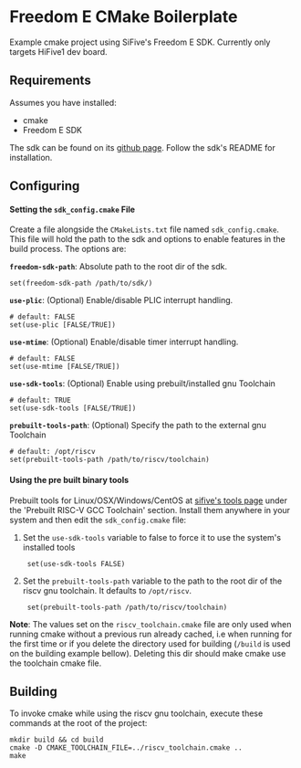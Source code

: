 Freedom E CMake Boilerplate
===========================

Example cmake project using SiFive's Freedom E SDK. Currently only targets HiFive1
dev board.

## Requirements

Assumes you have installed:

* cmake
* Freedom E SDK

The sdk can be found on its [github page][0]. Follow the sdk's README for installation.

## Configuring

#### Setting the `sdk_config.cmake` File

Create a file alongside the `CMakeLists.txt` file named `sdk_config.cmake`. This file will
hold the path to the sdk and options to enable features in the build process. The options are:

**`freedom-sdk-path`**: Absolute path to the root dir of the sdk.

    set(freedom-sdk-path /path/to/sdk/)

**`use-plic`**: (Optional) Enable/disable PLIC interrupt handling.

	# default: FALSE
    set(use-plic [FALSE/TRUE])

**`use-mtime`**: (Optional) Enable/disable timer interrupt handling.

	# default: FALSE
    set(use-mtime [FALSE/TRUE])

**`use-sdk-tools`**: (Optional) Enable using prebuilt/installed gnu Toolchain

	# default: TRUE
	set(use-sdk-tools [FALSE/TRUE])

**`prebuilt-tools-path`**: (Optional) Specify the path to the external gnu Toolchain

	# default: /opt/riscv
	set(prebuilt-tools-path /path/to/riscv/toolchain)

#### Using the pre built binary tools

Prebuilt tools for Linux/OSX/Windows/CentOS at [sifive's tools page][1] under the
'Prebuilt RISC-V GCC Toolchain' section. Install them anywhere in your system and
then edit the `sdk_config.cmake` file:

1. Set the `use-sdk-tools` variable to false to force it to use the system's
installed tools

        set(use-sdk-tools FALSE)

2. Set the `prebuilt-tools-path` variable to the path to the root dir of the riscv
gnu toolchain. It defaults to `/opt/riscv`.

        set(prebuilt-tools-path /path/to/riscv/toolchain)

**Note**: The values set on the `riscv_toolchain.cmake` file are only used when running cmake
without a previous run already cached, i.e when running for the first time or if you delete the
directory used for building (`/build` is used on the building example bellow). Deleting this dir
should make cmake use the toolchain cmake file.

## Building

To invoke cmake while using the riscv gnu toolchain, execute these commands at the root of the
project:

    mkdir build && cd build
    cmake -D CMAKE_TOOLCHAIN_FILE=../riscv_toolchain.cmake ..
    make

[0]: https://github.com/sifive/freedom-e-sdk
[1]: https://www.sifive.com/products/tools/
